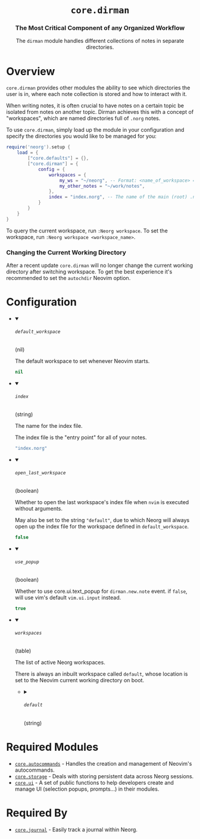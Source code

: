 <div align="center">

# `core.dirman`

### The Most Critical Component of any Organized Workflow

The `dirman` module handles different collections of notes in separate directories.



</div>

# Overview

`core.dirman` provides other modules the ability to see which directories the user is in, where
each note collection is stored and how to interact with it.

When writing notes, it is often crucial to have notes on a certain topic be isolated from notes on another topic.
Dirman achieves this with a concept of "workspaces", which are named directories full of `.norg` notes.

To use `core.dirman`, simply load up the module in your configuration and specify the directories you would like to be managed for you:

```lua
require('neorg').setup {
    load = {
        ["core.defaults"] = {},
        ["core.dirman"] = {
            config = {
                workspaces = {
                    my_ws = "~/neorg", -- Format: <name_of_workspace> = <path_to_workspace_root>
                    my_other_notes = "~/work/notes",
                },
                index = "index.norg", -- The name of the main (root) .norg file
            }
        }
    }
}
```

To query the current workspace, run `:Neorg workspace`. To set the workspace, run `:Neorg workspace <workspace_name>`.

### Changing the Current Working Directory
After a recent update `core.dirman` will no longer change the current working directory after switching
workspace. To get the best experience it's recommended to set the `autochdir` Neovim option.

# Configuration

* <details open>
  
  <summary><h6><code>default_workspace</h6></code> (nil)</summary>
  
  <div>
  
  The default workspace to set whenever Neovim starts.
  
  </div>
  
  ```lua
  nil
  ```
  
  </details>

* <details open>
  
  <summary><h6><code>index</h6></code> (string)</summary>
  
  <div>
  
  The name for the index file.
  
  The index file is the "entry point" for all of your notes.
  
  </div>
  
  ```lua
  "index.norg"
  ```
  
  </details>

* <details open>
  
  <summary><h6><code>open_last_workspace</h6></code> (boolean)</summary>
  
  <div>
  
  Whether to open the last workspace's index file when `nvim` is executed
  without arguments.
  
  May also be set to the string `"default"`, due to which Neorg will always
  open up the index file for the workspace defined in `default_workspace`.
  
  </div>
  
  ```lua
  false
  ```
  
  </details>

* <details open>
  
  <summary><h6><code>use_popup</h6></code> (boolean)</summary>
  
  <div>
  
  Whether to use core.ui.text_popup for `dirman.new.note` event.
  if `false`, will use vim's default `vim.ui.input` instead.
  
  </div>
  
  ```lua
  true
  ```
  
  </details>

* <details open>
  
  <summary><h6><code>workspaces</h6></code> (table)</summary>
  
  <div>
  
  The list of active Neorg workspaces.
  
  There is always an inbuilt workspace called `default`, whose location is
  set to the Neovim current working directory on boot.
  
  </div>
  
  
  * <details>
    
    <summary><h6><code>default</h6></code> (string)</summary>
    
    <br>
    
    ```lua
    vim.fn.getcwd()
    ```
    
    </details>
  
  
  </details>


# Required Modules

- [`core.autocommands`](https://github.com/nvim-neorg/neorg/wiki/Autocommands) - Handles the creation and management of Neovim's autocommands.
- [`core.storage`](https://github.com/nvim-neorg/neorg/wiki/Storage) - Deals with storing persistent data across Neorg sessions.
- [`core.ui`](https://github.com/nvim-neorg/neorg/wiki/Core-UI) - A set of public functions to help developers create and manage UI (selection popups, prompts...) in their modules.

# Required By

- [`core.journal`](https://github.com/nvim-neorg/neorg/wiki/Journal) - Easily track a journal within Neorg.
